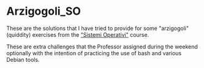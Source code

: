 # Arzigogoli_SO

These are the solutions that I have tried to provide for some "arzigogoli" (quiddity) exercises from the ["Sistemi Operativi"](https://weblab.ing.unimore.it/people/andreolini/didattica/sistemi-operativi/2020-21/) course.

These are extra challenges that the Professor assigned during the weekend optionally with the intention of practicing the use of bash and various Debian tools.
